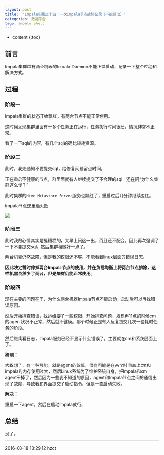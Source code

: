 ```yaml
---
layout: post
title:  "Impala实践之十四：一次Impala节点故障记录（不能启动）"
categories: 数据平台
tags: impala shell
---
```


* content
{:toc}

## 前言

Impala集群中有两台机器的Impala Daemon不能正常启动，记录一下整个过程和解决方式。


## 过程

### 阶段一

Impala集群的状态开始飘红，有两台节点不能正常使用。

这时候发现集群里面有十多个任务正在运行，任务执行时间很长，情况非常不正常。

看了一下sql的内容，有几个sql的确比较耗资源。




### 阶段二

此时，我先通知不要提交sql，给修复问题留点时间。

正在重启不健康的节点，群里面就有人继续提交了不合理的sql，还在问“为什么集群这么慢？”

此时集群的`Hive Metastore Server`服务也飘红了，重启过后几分钟继续变红。

Impala节点还重启失败

![](leanote://file/getImage?fileId=57b52d3ad1427d3a08000000)

### 阶段三

此时我的心情其实是挺糟糕的，大早上闹这一出，而且还不配合。因此再次强调了一下不要提交sql。然后集群稍微好一点了。

两台机器仍然故障，但是我的权限还不够，不能看到linux层面的错误日志。

**因此决定暂时停掉两台Impala节点的使用，并在负载均衡上将两台节点排除，这样机器虽然少了两台，但是集群仍能正常使用。**

### 阶段四

现在主要的问题在于，为什么两台机器Impala节点不能启动，启动后可以再找错误原因。

然后开始排查错误，找运维要了一些权限，开始排查问题，发现再11点的时候cm的agent状况不正常，然后就不健康。那个时候正是有人反复提交几次一些耗时任务的阶段。

然后继续看日志，Impala服务已经不显示什么错误了。主要就在cm和系统层面上了。

**猜测：**

大致想了，有一种可能，就是agent的故障，很有可能是在某个时间点上cm和impala的内存使用过大，然后Linux系统为了维护系统自身，把Impala和cm agent干掉了，然后因为一些我不知道的原因，agent和Impala节点之间的通信出现了故障，导致我在界面提交了启动指令，但是一直启动失败。

**解决：**

重启一下agent，然后在启动Impala就行。

## 总结

没了。


***
2016-08-18 13:29:12 hzct
